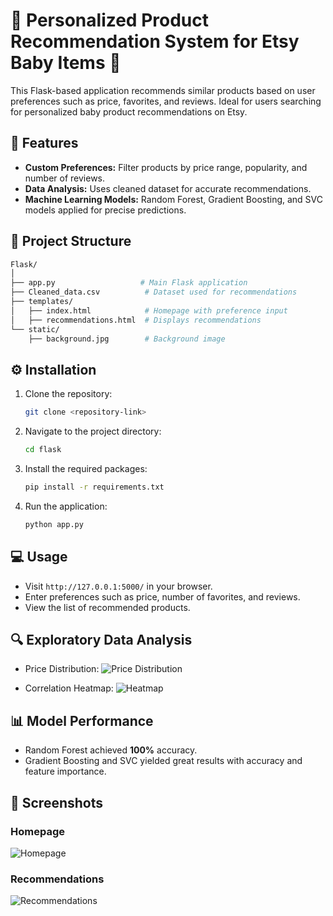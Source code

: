 
# 🛒 Personalized Product Recommendation System for Etsy Baby Items 🎁

This Flask-based application recommends similar products based on user preferences such as price, favorites, and reviews. Ideal for users searching for personalized baby product recommendations on Etsy.

## 🚀 Features
- **Custom Preferences:** Filter products by price range, popularity, and number of reviews.
- **Data Analysis:** Uses cleaned dataset for accurate recommendations.
- **Machine Learning Models:** Random Forest, Gradient Boosting, and SVC models applied for precise predictions.

## 📁 Project Structure
```bash
Flask/
│
├── app.py                   # Main Flask application
├── Cleaned_data.csv          # Dataset used for recommendations
├── templates/
│   ├── index.html            # Homepage with preference input
│   ├── recommendations.html  # Displays recommendations
└── static/
    ├── background.jpg        # Background image
```

## ⚙️ Installation

1. Clone the repository:
   ```bash
   git clone <repository-link>
   ```
2. Navigate to the project directory:
   ```bash
   cd flask
   ```
3. Install the required packages:
   ```bash
   pip install -r requirements.txt
   ```
4. Run the application:
   ```bash
   python app.py
   ```

## 💻 Usage
- Visit `http://127.0.0.1:5000/` in your browser.
- Enter preferences such as price, number of favorites, and reviews.
- View the list of recommended products.

## 🔍 Exploratory Data Analysis
- Price Distribution:
  ![Price Distribution](static/price_distribution.png)
  
- Correlation Heatmap:
  ![Heatmap](static/correlation_heatmap.png)

## 📊 Model Performance
- Random Forest achieved **100%** accuracy.
- Gradient Boosting and SVC yielded great results with accuracy and feature importance.

## 📸 Screenshots

### Homepage
![Homepage](static/homepage_screenshot.png)

### Recommendations
![Recommendations](static/recommendations_screenshot.png)


